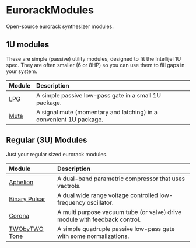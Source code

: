 # EurorackModules

Open-source eurorack synthesizer modules.

## 1U modules

These are simple (passive) utility modules, designed to fit the Intellijel 1U spec. They are often smaller (6 or 8HP) so you can use them to fill gaps in your system.

| Module | Description |
| :----- | :---------- |
| [LPG](1U_LPG) | A simple passive low-pass gate in a small 1U package. |
| [Mute](1U_Mute) | A signal mute (momentary and latching) in a convenient 1U package.|

## Regular (3U) Modules

Just your regular sized eurorack modules.

| Module | Description |
| :----- | :---------- |
| [Aphelion](Aphelion) | A dual-band parametric compressor that uses vactrols. |
| [Binary Pulsar](BinaryPulsar) | A dual wide range voltage controlled low-frequency oscillator. |
| [Corona](Corona) | A multi purpose vacuum tube (or valve) drive module with feedback control. |
| [TWObyTWO Tone](TwoByTwoTone) | A simple quadruple passive low-pass gate with some normalizations. |
